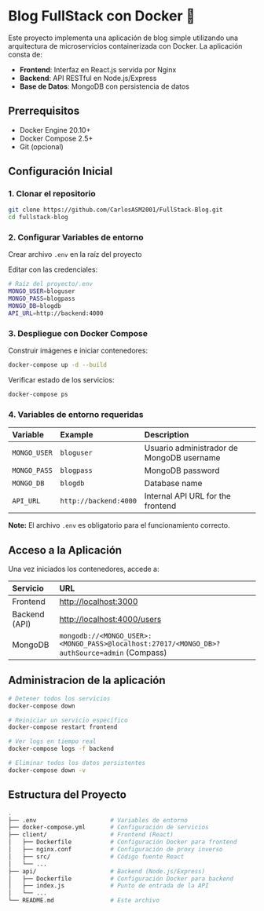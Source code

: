 
# Blog FullStack con Docker 🐳

Este proyecto implementa una aplicación de blog simple utilizando una arquitectura de microservicios containerizada con Docker. La aplicación consta de:
- **Frontend**: Interfaz en React.js servida por Nginx
- **Backend**: API RESTful en Node.js/Express
- **Base de Datos**: MongoDB con persistencia de datos

## Prerrequisitos
- Docker Engine 20.10+
- Docker Compose 2.5+
- Git (opcional)

## Configuración Inicial

### 1. Clonar el repositorio
```bash
git clone https://github.com/CarlosASM2001/FullStack-Blog.git
cd fullstack-blog
```

### 2. Configurar Variables de entorno
Crear archivo ` .env ` en la raíz del proyecto

Editar con las credenciales:
```bash
# Raíz del proyecto/.env
MONGO_USER=bloguser
MONGO_PASS=blogpass
MONGO_DB=blogdb
API_URL=http://backend:4000
```

### 3. Despliegue con Docker Compose
Construir imágenes e iniciar contenedores:
```bash
docker-compose up -d --build
```
Verificar estado de los servicios:
```bash
docker-compose ps
```
### 4. Variables de entorno requeridas


| Variable    | Example               | Description                           |
| :---------- | :-------------------- | :------------------------------------ |
| `MONGO_USER`| `bloguser`           | Usuario administrador de MongoDB username        |
| `MONGO_PASS`| `blogpass`   | MongoDB password                      |
| `MONGO_DB`  | `blogdb`              | Database name                         |
| `API_URL`   | `http://backend:4000` | Internal API URL for the frontend     |

**Note:** El archivo `.env` es obligatorio para el funcionamiento correcto.

## Acceso a la Aplicación

Una vez iniciados los contenedores, accede a:

| Servicio      | URL                                  |
| :------------ | :----------------------------------- |
| Frontend      | [http://localhost:3000](http://localhost:3000) |
| Backend (API) | [http://localhost:4000/users](http://localhost:4000/users) |
| MongoDB       | `mongodb://<MONGO_USER>:<MONGO_PASS>@localhost:27017/<MONGO_DB>?authSource=admin` (Compass) |

## Administracion de la aplicación
```bash
# Detener todos los servicios
docker-compose down

# Reiniciar un servicio específico
docker-compose restart frontend

# Ver logs en tiempo real
docker-compose logs -f backend

# Eliminar todos los datos persistentes
docker-compose down -v
```

## Estructura del Proyecto
```bash
.
├── .env                     # Variables de entorno
├── docker-compose.yml       # Configuración de servicios
├── client/                  # Frontend (React)
│   ├── Dockerfile           # Configuración Docker para frontend
│   ├── nginx.conf           # Configuración de proxy inverso
│   ├── src/                 # Código fuente React
│   └── ...                  
├── api/                     # Backend (Node.js/Express)
│   ├── Dockerfile           # Configuración Docker para backend
│   ├── index.js             # Punto de entrada de la API
│   └── ...                  
└── README.md                # Este archivo
```